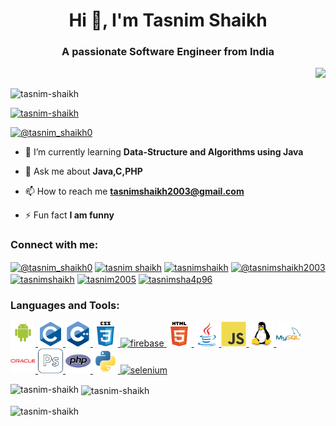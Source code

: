 <h1 align="center">Hi 👋, I'm Tasnim Shaikh</h1>
<h3 align="center">A passionate Software Engineer from India</h3>
<p align="right"><img src="https://media.tenor.com/IF2JdxzmyN4AAAAj/coding-girl.gif"/></p>
<p align="left"> <img src="https://komarev.com/ghpvc/?username=tasnim-shaikh&label=Profile%20views&color=0e75b6&style=flat" alt="tasnim-shaikh" /> </p>

<p align="left"> <a href="https://github.com/ryo-ma/github-profile-trophy"><img src="https://github-profile-trophy.vercel.app/?username=tasnim-shaikh" alt="tasnim-shaikh" /></a> </p>

<p align="left"> <a href="https://twitter.com/@tasnim_shaikh0" target="blank"><img src="https://img.shields.io/twitter/follow/@tasnim_shaikh0?logo=twitter&style=for-the-badge" alt="@tasnim_shaikh0" /></a> </p>

- 🌱 I’m currently learning **Data-Structure and Algorithms using Java**

- 💬 Ask me about **Java,C,PHP**

- 📫 How to reach me **tasnimshaikh2003@gmail.com**

- ⚡ Fun fact **I am funny**

<h3 align="left">Connect with me:</h3>
<p align="left">
<a href="https://twitter.com/@tasnim_shaikh0" target="blank"><img align="center" src="https://raw.githubusercontent.com/rahuldkjain/github-profile-readme-generator/master/src/images/icons/Social/twitter.svg" alt="@tasnim_shaikh0" height="30" width="40" /></a>
<a href="https://linkedin.com/in/tasnim shaikh" target="blank"><img align="center" src="https://raw.githubusercontent.com/rahuldkjain/github-profile-readme-generator/master/src/images/icons/Social/linked-in-alt.svg" alt="tasnim shaikh" height="30" width="40" /></a>
<a href="https://www.codechef.com/users/tasnimshaikh" target="blank"><img align="center" src="https://cdn.jsdelivr.net/npm/simple-icons@3.1.0/icons/codechef.svg" alt="tasnimshaikh" height="30" width="40" /></a>
<a href="https://www.hackerrank.com/@tasnimshaikh2003" target="blank"><img align="center" src="https://raw.githubusercontent.com/rahuldkjain/github-profile-readme-generator/master/src/images/icons/Social/hackerrank.svg" alt="@tasnimshaikh2003" height="30" width="40" /></a>
<a href="https://codeforces.com/profile/tasnimshaikh" target="blank"><img align="center" src="https://raw.githubusercontent.com/rahuldkjain/github-profile-readme-generator/master/src/images/icons/Social/codeforces.svg" alt="tasnimshaikh" height="30" width="40" /></a>
<a href="https://www.leetcode.com/tasnim2005" target="blank"><img align="center" src="https://raw.githubusercontent.com/rahuldkjain/github-profile-readme-generator/master/src/images/icons/Social/leet-code.svg" alt="tasnim2005" height="30" width="40" /></a>
<a href="https://auth.geeksforgeeks.org/user/tasnimsha4p96" target="blank"><img align="center" src="https://raw.githubusercontent.com/rahuldkjain/github-profile-readme-generator/master/src/images/icons/Social/geeks-for-geeks.svg" alt="tasnimsha4p96" height="30" width="40" /></a>
</p>

<h3 align="left">Languages and Tools:</h3>
<p align="left"> <a href="https://developer.android.com" target="_blank" rel="noreferrer"> <img src="https://raw.githubusercontent.com/devicons/devicon/master/icons/android/android-original-wordmark.svg" alt="android" width="40" height="40"/> </a> <a href="https://www.cprogramming.com/" target="_blank" rel="noreferrer"> <img src="https://raw.githubusercontent.com/devicons/devicon/master/icons/c/c-original.svg" alt="c" width="40" height="40"/> </a> <a href="https://www.w3schools.com/cpp/" target="_blank" rel="noreferrer"> <img src="https://raw.githubusercontent.com/devicons/devicon/master/icons/cplusplus/cplusplus-original.svg" alt="cplusplus" width="40" height="40"/> </a> <a href="https://www.w3schools.com/css/" target="_blank" rel="noreferrer"> <img src="https://raw.githubusercontent.com/devicons/devicon/master/icons/css3/css3-original-wordmark.svg" alt="css3" width="40" height="40"/> </a> <a href="https://firebase.google.com/" target="_blank" rel="noreferrer"> <img src="https://www.vectorlogo.zone/logos/firebase/firebase-icon.svg" alt="firebase" width="40" height="40"/> </a> <a href="https://www.w3.org/html/" target="_blank" rel="noreferrer"> <img src="https://raw.githubusercontent.com/devicons/devicon/master/icons/html5/html5-original-wordmark.svg" alt="html5" width="40" height="40"/> </a> <a href="https://www.java.com" target="_blank" rel="noreferrer"> <img src="https://raw.githubusercontent.com/devicons/devicon/master/icons/java/java-original.svg" alt="java" width="40" height="40"/> </a> <a href="https://developer.mozilla.org/en-US/docs/Web/JavaScript" target="_blank" rel="noreferrer"> <img src="https://raw.githubusercontent.com/devicons/devicon/master/icons/javascript/javascript-original.svg" alt="javascript" width="40" height="40"/> </a> <a href="https://www.linux.org/" target="_blank" rel="noreferrer"> <img src="https://raw.githubusercontent.com/devicons/devicon/master/icons/linux/linux-original.svg" alt="linux" width="40" height="40"/> </a> <a href="https://www.mysql.com/" target="_blank" rel="noreferrer"> <img src="https://raw.githubusercontent.com/devicons/devicon/master/icons/mysql/mysql-original-wordmark.svg" alt="mysql" width="40" height="40"/> </a> <a href="https://www.oracle.com/" target="_blank" rel="noreferrer"> <img src="https://raw.githubusercontent.com/devicons/devicon/master/icons/oracle/oracle-original.svg" alt="oracle" width="40" height="40"/> </a> <a href="https://www.photoshop.com/en" target="_blank" rel="noreferrer"> <img src="https://raw.githubusercontent.com/devicons/devicon/master/icons/photoshop/photoshop-line.svg" alt="photoshop" width="40" height="40"/> </a> <a href="https://www.php.net" target="_blank" rel="noreferrer"> <img src="https://raw.githubusercontent.com/devicons/devicon/master/icons/php/php-original.svg" alt="php" width="40" height="40"/> </a> <a href="https://www.python.org" target="_blank" rel="noreferrer"> <img src="https://raw.githubusercontent.com/devicons/devicon/master/icons/python/python-original.svg" alt="python" width="40" height="40"/> </a> <a href="https://www.selenium.dev" target="_blank" rel="noreferrer"> <img src="https://raw.githubusercontent.com/detain/svg-logos/780f25886640cef088af994181646db2f6b1a3f8/svg/selenium-logo.svg" alt="selenium" width="40" height="40"/> </a> </p>

<p><img align="left" src="https://github-readme-stats.vercel.app/api/top-langs?username=tasnim-shaikh&show_icons=true&locale=en&layout=compact" alt="tasnim-shaikh" /></p>

<p>&nbsp;<img align="center" src="https://github-readme-stats.vercel.app/api?username=tasnim-shaikh&show_icons=true&locale=en" alt="tasnim-shaikh" /></p>

<p><img align="center" src="https://github-readme-streak-stats.herokuapp.com/?user=tasnim-shaikh&" alt="tasnim-shaikh" /></p>
